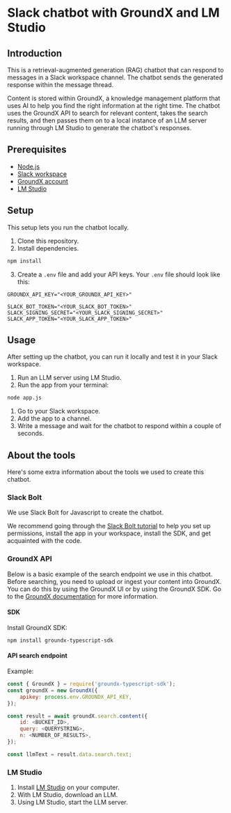 # Slack chatbot with GroundX and LM Studio

## Introduction
This is a retrieval-augmented generation (RAG) chatbot that can respond to messages in a Slack workspace channel. The chatbot sends the generated response within the message thread.

Content is stored within GroundX, a knowledge management platform that uses AI to help you find the right information at the right time. The chatbot uses the GroundX API to search for relevant content, takes the search results, and then passes them on to a local instance of an LLM server running through LM Studio to generate the chatbot's responses.

## Prerequisites
- [Node.js](https://nodejs.org/en/download/)
- [Slack workspace](https://slack.com/get-started#/create)
- [GroundX account](https://www.groundx.ai/)
- [LM Studio](https://lmstudio.ai/)


## Setup
This setup lets you run the chatbot locally.

1. Clone this repository.
2. Install dependencies.
```bash
npm install
```
3. Create a `.env` file and add your API keys. Your `.env` file should look like this:
```
GROUNDX_API_KEY="<YOUR_GROUNDX_API_KEY>"

SLACK_BOT_TOKEN="<YOUR_SLACK_BOT_TOKEN>"
SLACK_SIGNING_SECRET="<YOUR_SLACK_SIGNING_SECRET>"
SLACK_APP_TOKEN="<YOUR_SLACK_APP_TOKEN>"
```

## Usage
After setting up the chatbot, you can run it locally and test it in your Slack workspace.

1. Run an LLM server using LM Studio.
2. Run the app from your terminal:
```bash
node app.js
```
1. Go to your Slack workspace.
2. Add the app to a channel.
3. Write a message and wait for the chatbot to respond within a couple of seconds.

## About the tools
Here's some extra information about the tools we used to create this chatbot.

### Slack Bolt
We use Slack Bolt for Javascript to create the chatbot. 

We recommend going through the [Slack Bolt tutorial](https://slack.dev/bolt-js/tutorial/getting-started) to help you set up permissions, install the app in your workspace, install the SDK, and get acquainted with the code.


### GroundX API
Below is a basic example of the search endpoint we use in this chatbot. Before searching, you need to upload or ingest your content into GroundX. You can do this by using the GroundX UI or by using the GroundX SDK. Go to the [GroundX documentation](https://documentation.groundx.ai/docs/welcome) for more information.

#### SDK
Install GroundX SDK:
```
npm install groundx-typescript-sdk
```
#### API search endpoint

Example:
```js
const { GroundX } = require('groundx-typescript-sdk');
const groundX = new GroundX({
    apikey: process.env.GROUNDX_API_KEY,
});

const result = await groundX.search.content({
    id: <BUCKET_ID>,
    query: <QUERYSTRING>,
    n: <NUMBER_OF_RESULTS>,
});

const llmText = result.data.search.text;
```

### LM Studio

1. Install [LM Studio](https://lmstudio.ai/) on your computer.
2. With LM Studio, download an LLM.
3. Using LM Studio, start the LLM server.